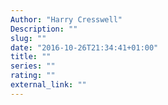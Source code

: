 ```yaml
---
Author: "Harry Cresswell"
Description: ""
slug: ""
date: "2016-10-26T21:34:41+01:00"
title: ""
series: ""
rating: ""
external_link: ""
---
```

